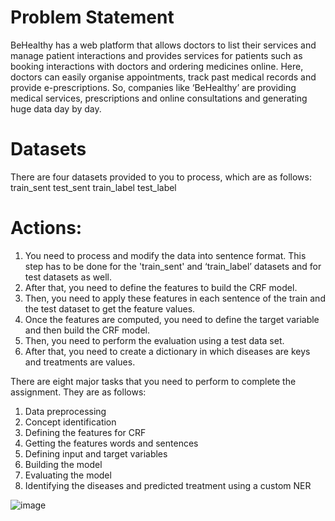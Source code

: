 # Problem Statement
BeHealthy has a web platform that allows doctors to list their services and manage patient interactions and provides services for patients such as booking interactions with doctors and ordering medicines online. Here, doctors can easily organise appointments, track past medical records and provide e-prescriptions. So, companies like ‘BeHealthy’ are providing medical services, prescriptions and online consultations and generating huge data day by day.

# Datasets
There are four datasets provided to you to process, which are as follows:
train_sent
test_sent
train_label
test_label

# Actions:
1. You need to process and modify the data into sentence format. This step has to be done for the 'train_sent' and ‘train_label’ datasets and for test datasets as well.
2. After that, you need to define the features to build the CRF model.
3. Then, you need to apply these features in each sentence of the train and the test dataset to get the feature values.
4. Once the features are computed, you need to define the target variable and then build the CRF model.
5. Then, you need to perform the evaluation using a test data set.
6. After that, you need to create a dictionary in which diseases are keys and treatments are values.


There are eight major tasks that you need to perform to complete the assignment. They are as follows:
1. Data preprocessing
2. Concept identification
3. Defining the features for CRF
4. Getting the features words and sentences
5. Defining input and target variables
6. Building the model
7. Evaluating the model
8. Identifying the diseases and predicted treatment using a custom NER

![image](https://github.com/abhijit12banerjee/Healthcare_SyntacticProcessing/assets/107828454/2d98246e-b24c-460b-8409-271b24a3f8e3)

